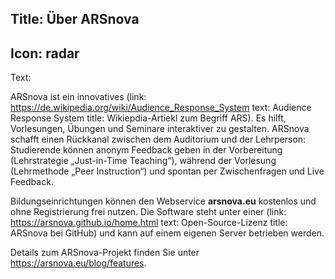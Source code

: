 Title: Über ARSnova
----
Icon: radar
----
Text:

ARSnova ist ein innovatives (link: https://de.wikipedia.org/wiki/Audience_Response_System text: Audience Response System title: Wikiepdia-Artiekl zum Begriff ARS). Es hilft, Vorlesungen, Übungen und Seminare interaktiver zu gestalten. ARSnova schafft einen Rückkanal zwischen dem Auditorium und der Lehrperson: Studierende können anonym Feedback geben in der Vorbereitung (Lehrstrategie „Just-in-Time Teaching“), während der Vorlesung (Lehrmethode „Peer Instruction“) und spontan per Zwischenfragen und Live Feedback.

Bildungseinrichtungen können den Webservice **arsnova.eu** kostenlos und ohne Registrierung frei nutzen. Die Software steht unter einer (link: https://arsnova.github.io/home.html text: Open-Source-Lizenz title: ARSnova bei GitHub) und kann auf einem eigenen Server betrieben werden.

Details zum ARSnova-Projekt finden Sie unter <https://arsnova.eu/blog/features>.
